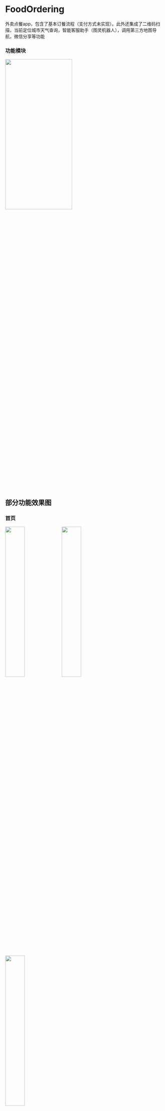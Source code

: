 # FoodOrdering
外卖点餐app，包含了基本订餐流程（支付方式未实现）。此外还集成了二维码扫描，当前定位城市天气查询，智能客服助手（图灵机器人），调用第三方地图导航，微信分享等功能

### 功能模块
<img src="https://github.com/yangxch/FoodOrdering/raw/master/screenshot/function.jpg" width="65%" height="35%">

## 部分功能效果图

### 首页
<div> 
<img src="https://github.com/yangxch/FoodOrdering/raw/master/screenshot/shoppingcar.png" width="35%" height="35%">
<img src="https://github.com/yangxch/FoodOrdering/raw/master/screenshot/find.jpg" width="35%" height="35%">
<br>
<img src="https://github.com/yangxch/FoodOrdering/raw/master/screenshot/nav.jpg" width="35%" height="35%">
</div>

### 食品详情
<img src="https://github.com/yangxch/FoodOrdering/raw/master/screenshot/food_description.png" width="35%" height="35%">

### 登录 注册
<img src="https://github.com/yangxch/FoodOrdering/raw/master/screenshot/login.png" width="35%" height="35%">
<img src="https://github.com/yangxch/FoodOrdering/raw/master/screenshot/regist.png" width="35%" height="35%">

### 订餐
<img src="https://github.com/yangxch/FoodOrdering/raw/master/screenshot/balance.png" width="35%" height="35%">
<img src="https://github.com/yangxch/FoodOrdering/raw/master/screenshot/payment.png" width="35%" height="35%">
<br>
<img src="https://github.com/yangxch/FoodOrdering/raw/master/screenshot/order_complete.png" width="35%" height="35%">

### 地址管理
<img src="https://github.com/yangxch/FoodOrdering/raw/master/screenshot/address_list.jpg" width="35%" height="35%">
<img src="https://github.com/yangxch/FoodOrdering/raw/master/screenshot/update_address.jpg" width="35%" height="35%">

### 地图定位和送餐导航
<img src="https://github.com/yangxch/FoodOrdering/raw/master/screenshot/location.jpg" width="35%" height="35%">
<br>
<img src="https://github.com/yangxch/FoodOrdering/raw/master/screenshot/songcan.png" width="35%" height="35%">
<img src="https://github.com/yangxch/FoodOrdering/raw/master/screenshot/navigat.jpg" width="35%" height="35%">

### 个人信息管理
<img src="https://github.com/yangxch/FoodOrdering/raw/master/screenshot/user_info.jpg" width="35%" height="35%">
<img src="https://github.com/yangxch/FoodOrdering/raw/master/screenshot/modf_info.jpg" width="35%" height="35%">

### 智能客服助手
<img src="https://github.com/yangxch/FoodOrdering/raw/master/screenshot/kefu.jpg" width="35%" height="35%">
<img src="https://github.com/yangxch/FoodOrdering/raw/master/screenshot/caipu_list.jpg" width="35%" height="35%">
<br>
<img src="https://github.com/yangxch/FoodOrdering/raw/master/screenshot/caipu.png" width="35%" height="35%">

### 分享功能
<img src="https://github.com/yangxch/FoodOrdering/raw/master/screenshot/share.jpg" width="35%" height="35%">

### 二维码扫描
<img src="https://github.com/yangxch/FoodOrdering/raw/master/screenshot/qrcode_scan.jpg" width="35%" height="35%">

后台管理有菜品二维码：[去后台](http://123.207.239.170/OrderFoodApp)

注：如果哪天App没数据了，后台管理404了，可能是我养不住服务器了。
